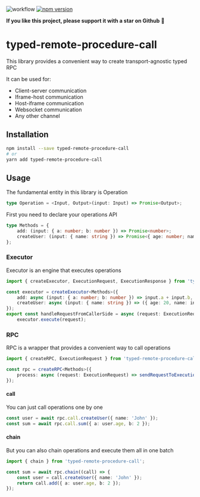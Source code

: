 ![workflow](https://github.com/sergeyshpadyrev/typed-remote-procedure-call/actions/workflows/main.yml/badge.svg)
[![npm version](https://badge.fury.io/js/typed-remote-procedure-call.svg)](https://badge.fury.io/js/typed-remote-procedure-call)

**If you like this project, please support it with a star on Github** 🌟

# typed-remote-procedure-call

This library provides a convenient way to create transport-agnostic typed RPC <br/>

It can be used for:

-   Client-server communication
-   Iframe-host communication
-   Host-iframe communication
-   Websocket communication
-   Any other channel

## Installation

```sh
npm install --save typed-remote-procedure-call
# or
yarn add typed-remote-procedure-call
```

## Usage

The fundamental entity in this library is Operation

```ts
type Operation = <Input, Output>(input: Input) => Promise<Output>;
```

First you need to declare your operations API

```ts
type Methods = {
    add: (input: { a: number; b: number }) => Promise<number>;
    createUser: (input: { name: string }) => Promise<{ age: number; name: string }>;
};
```

### Executor

Executor is an engine that executes operations

```ts
import { createExecutor, ExecutionRequest, ExecutionResponse } from 'typed-remote-procedure-call';

const executor = createExecutor<Methods>({
    add: async (input: { a: number; b: number }) => input.a + input.b,
    createUser: async (input: { name: string }) => ({ age: 20, name: input.name }),
});
export const handleRequestFromCallerSide = async (request: ExecutionRequest): Promise<ExecutionResponse> =>
    executor.execute(request);
```

### RPC

RPC is a wrapper that provides a convenient way to call operations

```ts
import { createRPC, ExecutionRequest } from 'typed-remote-procedure-call';

const rpc = createRPC<Methods>({
    process: async (request: ExecutionRequest) => sendRequestToExecutionSide(request), // Here you can use any transport
});
```

#### call

You can just call operations one by one

```ts
const user = await rpc.call.createUser({ name: 'John' });
const sum = await rpc.call.sum({ a: user.age, b: 2 });
```

#### chain

But you can also chain operations and execute them all in one batch

```ts
import { chain } from 'typed-remote-procedure-call';

const sum = await rpc.chain((call) => {
    const user = call.createUser({ name: 'John' });
    return call.add({ a: user.age, b: 2 });
});
```
